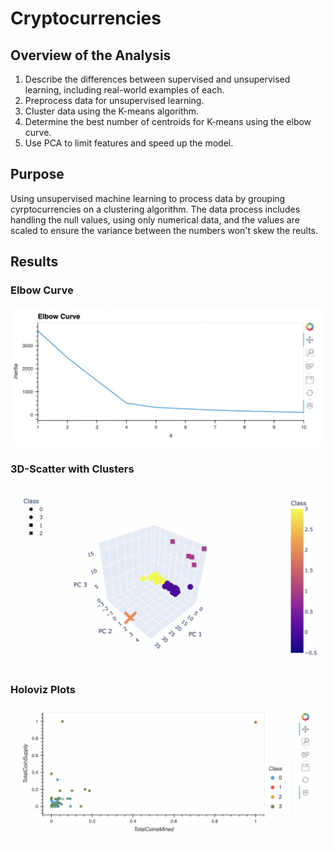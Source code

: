 # Cryptocurrencies

## Overview of the Analysis
  1.  Describe the differences between supervised and unsupervised learning, including real-world examples of each.
  2.  Preprocess data for unsupervised learning.
  3.  Cluster data using the K-means algorithm.
  4.  Determine the best number of centroids for K-means using the elbow curve.
  5.  Use PCA to limit features and speed up the model.

## Purpose 

  Using unsupervised machine learning to process data by grouping cyrptocurrencies on a clustering algorithm. The data process includes handling the null values, using only numerical data, and the values are scaled to ensure the variance between the numbers won't skew the reults. 

## Results

   ### Elbow Curve
![This is an image](https://github.com/Stookhy/Cryptocurrencies/blob/main/Resources/Elbow%20Curve.png?raw=true)

   ### 3D-Scatter with Clusters
![This is an image](https://github.com/Stookhy/Cryptocurrencies/blob/main/Resources/3D%20Scatter%20Clusters.png?raw=true)

   ### Holoviz Plots
![This is an image](https://github.com/Stookhy/Cryptocurrencies/blob/main/Resources/Plot%20Scatter.png?raw=true)
